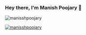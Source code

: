 ### Hey there, I'm Manish Poojary 👋

<p align="left"> <img src="https://komarev.com/ghpvc/?username=manisshpoojary&label=Profile%20views&color=0e75b6&style=flat" alt="manisshpoojary" /> </p>

<p align="left"> <a href="https://github.com/ryo-ma/github-profile-trophy"><img src="https://github-profile-trophy.vercel.app/?username=manisshpoojary" alt="manisshpoojary" /></a> </p>

